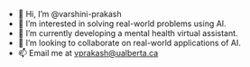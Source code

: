 - 👋 Hi, I’m @varshini-prakash
- 👀 I’m interested in solving real-world problems using AI. 
- 🌱 I’m currently developing a mental health virtual assistant. 
- 💞️ I’m looking to collaborate on real-world applications of AI. 
- 📫 Email me at vprakash@ualberta.ca


